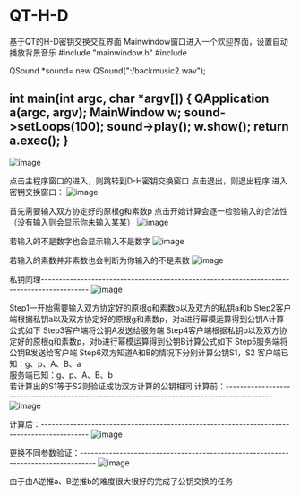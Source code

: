 # QT-H-D
基于QT的H-D密钥交换交互界面
Mainwindow窗口进入一个欢迎界面，设置自动播放背景音乐
#include "mainwindow.h"
#include <QApplication>

QSound *sound= new QSound(":/backmusic2.wav");

int main(int argc, char *argv[])
{
    QApplication a(argc, argv);
    MainWindow w;
    sound->setLoops(100);
    sound->play();
    w.show();
    return a.exec();
}
---------------------------------------------------------------------------------------------------                                                                 
 ![image](https://github.com/xxxderui/QT-H-D/assets/126744071/dc6d8090-d5a1-42c7-a285-f35b0646a153)

点击主程序窗口的进入，则跳转到D-H密钥交换窗口
点击退出，则退出程序
进入密钥交换窗口：
 ![image](https://github.com/xxxderui/QT-H-D/assets/126744071/7c174467-0e4d-42e1-85d6-577c1b2c3420)

首先需要输入双方协定好的原根g和素数p
点击开始计算会逐一检验输入的合法性（没有输入则会显示你未输入某某）
 ![image](https://github.com/xxxderui/QT-H-D/assets/126744071/b13f101d-8657-4392-b57c-c3d8285c4efb)

若输入的不是数字也会显示输入不是数字
 ![image](https://github.com/xxxderui/QT-H-D/assets/126744071/744126e5-1a54-4374-864e-f373fd198353)

若输入的素数并非素数也会判断为你输入的不是素数
 ![image](https://github.com/xxxderui/QT-H-D/assets/126744071/4ec4e8ff-667c-4d30-8da2-18ee1be6de18)

私钥同理-------------------------------------------------------------------------------------------
 ![image](https://github.com/xxxderui/QT-H-D/assets/126744071/08a84ba0-7e79-49f6-b001-323a30b9a69a)

Step1一开始需要输入双方协定好的原根g和素数p以及双方的私钥a和b
Step2客户端根据私钥a以及双方协定好的原根g和素数p，对a进行幂模运算得到公钥A计算公式如下 
Step3客户端将公钥A发送给服务端
Step4客户端根据私钥b以及双方协定好的原根g和素数p，对b进行幂模运算得到公钥B计算公式如下 
Step5服务端将公钥B发送给客户端
Step6双方知道A和B的情况下分别计算公钥S1，S2
客户端已知：g、p、A、B、a  
服务端已知：g、p、A、B、b  
若计算出的S1等于S2则验证成功双方计算的公钥相同
计算前：-------------------------------------------------------------------------------------------
 ![image](https://github.com/xxxderui/QT-H-D/assets/126744071/dcb64150-21a9-4bd9-8a5c-8acf3fa1b706)

计算后：-------------------------------------------------------------------------------------------
 ![image](https://github.com/xxxderui/QT-H-D/assets/126744071/32e0e870-68c0-4819-8f43-a3e580524072)

更换不同参数验证：----------------------------------------------------------------------------------
 ![image](https://github.com/xxxderui/QT-H-D/assets/126744071/5daa2bea-75e6-4c20-bb04-9714c05a7a1c)

由于由A逆推a、B逆推b的难度很大很好的完成了公钥交换的任务
